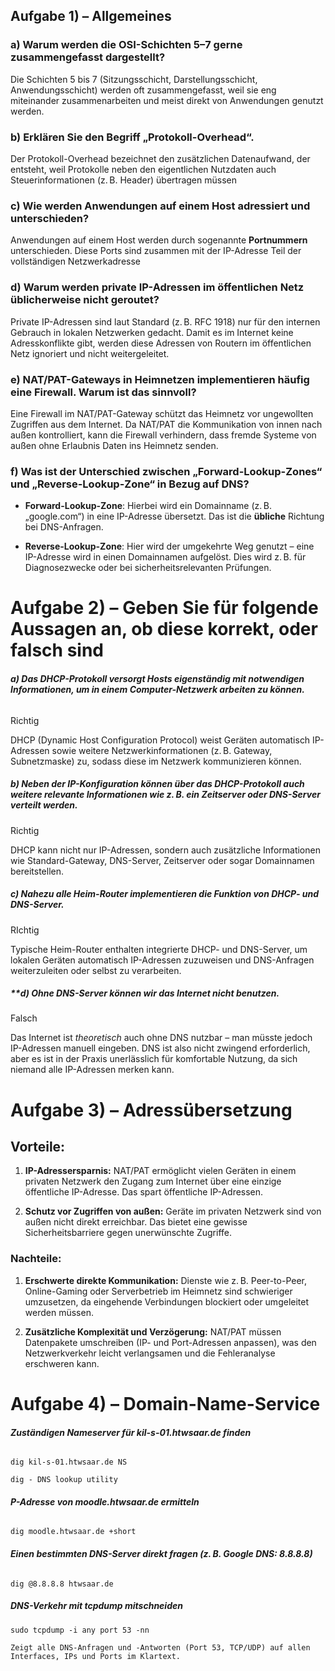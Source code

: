 
## Aufgabe 1) – Allgemeines


### **a) Warum werden die OSI-Schichten 5–7 gerne zusammengefasst dargestellt?**
Die Schichten 5 bis 7 (Sitzungsschicht, Darstellungsschicht, Anwendungsschicht) werden oft zusammengefasst, weil sie eng miteinander zusammenarbeiten und meist direkt von Anwendungen genutzt werden.


### **b) Erklären Sie den Begriff „Protokoll-Overhead“.**

Der Protokoll-Overhead bezeichnet den zusätzlichen Datenaufwand, der entsteht, weil Protokolle neben den eigentlichen Nutzdaten auch Steuerinformationen (z. B. Header) übertragen müssen


### **c) Wie werden Anwendungen auf einem Host adressiert und unterschieden?**

Anwendungen auf einem Host werden durch sogenannte **Portnummern** unterschieden. Diese Ports sind zusammen mit der IP-Adresse Teil der vollständigen Netzwerkadresse


### **d) Warum werden private IP-Adressen im öffentlichen Netz üblicherweise nicht geroutet?**

Private IP-Adressen sind laut Standard (z. B. RFC 1918) nur für den internen Gebrauch in lokalen Netzwerken gedacht. Damit es im Internet keine Adresskonflikte gibt, werden diese Adressen von Routern im öffentlichen Netz ignoriert und nicht weitergeleitet.


### **e) NAT/PAT-Gateways in Heimnetzen implementieren häufig eine Firewall. Warum ist das sinnvoll?**

Eine Firewall im NAT/PAT-Gateway schützt das Heimnetz vor ungewollten Zugriffen aus dem Internet. Da NAT/PAT die Kommunikation von innen nach außen kontrolliert, kann die Firewall verhindern, dass fremde Systeme von außen ohne Erlaubnis Daten ins Heimnetz senden.


### **f) Was ist der Unterschied zwischen „Forward-Lookup-Zones“ und „Reverse-Lookup-Zone“ in Bezug auf DNS?**

- **Forward-Lookup-Zone**: Hierbei wird ein Domainname (z. B. „google.com“) in eine IP-Adresse übersetzt. Das ist die **übliche** Richtung bei DNS-Anfragen.
    
- **Reverse-Lookup-Zone**: Hier wird der umgekehrte Weg genutzt – eine IP-Adresse wird in einen Domainnamen aufgelöst. Dies wird z. B. für Diagnosezwecke oder bei sicherheitsrelevanten Prüfungen.



# Aufgabe 2) – Geben Sie für folgende Aussagen an, ob diese korrekt, oder falsch sind

###### **a) Das DHCP-Protokoll versorgt Hosts eigenständig mit notwendigen Informationen, um in einem Computer-Netzwerk arbeiten zu können.**

Richtig 

DHCP (Dynamic Host Configuration Protocol) weist Geräten automatisch IP-Adressen sowie weitere Netzwerkinformationen (z. B. Gateway, Subnetzmaske) zu, sodass diese im Netzwerk kommunizieren können.

##### **b) Neben der IP-Konfiguration können über das DHCP-Protokoll auch weitere relevante Informationen wie z. B. ein Zeitserver oder DNS-Server verteilt werden.**

 Richtig

DHCP kann nicht nur IP-Adressen, sondern auch zusätzliche Informationen wie Standard-Gateway, DNS-Server, Zeitserver oder sogar Domainnamen bereitstellen.

##### **c) Nahezu alle Heim-Router implementieren die Funktion von DHCP- und DNS-Server.**

RIchtig 

Typische Heim-Router enthalten integrierte DHCP- und DNS-Server, um lokalen Geräten automatisch IP-Adressen zuzuweisen und DNS-Anfragen weiterzuleiten oder selbst zu verarbeiten.


##### **d) Ohne DNS-Server können wir das Internet nicht benutzen.

Falsch 

Das Internet ist _theoretisch_ auch ohne DNS nutzbar – man müsste jedoch IP-Adressen manuell eingeben. DNS ist also nicht zwingend erforderlich, aber es ist in der Praxis unerlässlich für komfortable Nutzung, da sich niemand alle IP-Adressen merken kann.



# Aufgabe 3) – Adressübersetzung

## **Vorteile:**

1. **IP-Adressersparnis:**
NAT/PAT ermöglicht vielen Geräten in einem privaten Netzwerk den Zugang zum Internet 
über eine einzige öffentliche IP-Adresse. Das spart öffentliche IP-Adressen.

2. **Schutz vor Zugriffen von außen:**
Geräte im privaten Netzwerk sind von außen nicht direkt erreichbar. Das bietet eine gewisse Sicherheitsbarriere gegen unerwünschte Zugriffe.

### **Nachteile:**

1. **Erschwerte direkte Kommunikation:**
Dienste wie z. B. Peer-to-Peer, Online-Gaming oder Serverbetrieb im Heimnetz sind schwieriger umzusetzen, da eingehende Verbindungen blockiert oder umgeleitet werden müssen.

2. **Zusätzliche Komplexität und Verzögerung:**
NAT/PAT müssen Datenpakete umschreiben (IP- und Port-Adressen anpassen), was den Netzwerkverkehr leicht verlangsamen und die Fehleranalyse erschweren kann.


# Aufgabe 4) – Domain-Name-Service

###### **Zuständigen Nameserver für kil-s-01.htwsaar.de finden**
```
dig kil-s-01.htwsaar.de NS

dig - DNS lookup utility
```

###### **P-Adresse von moodle.htwsaar.de ermitteln**
```
dig moodle.htwsaar.de +short
```

###### **Einen bestimmten DNS-Server direkt fragen (z. B. Google DNS: 8.8.8.8)**
```
dig @8.8.8.8 htwsaar.de
```

##### **DNS-Verkehr mit tcpdump mitschneiden**
```
sudo tcpdump -i any port 53 -nn

Zeigt alle DNS-Anfragen und -Antworten (Port 53, TCP/UDP) auf allen Interfaces, IPs und Ports im Klartext.
```


